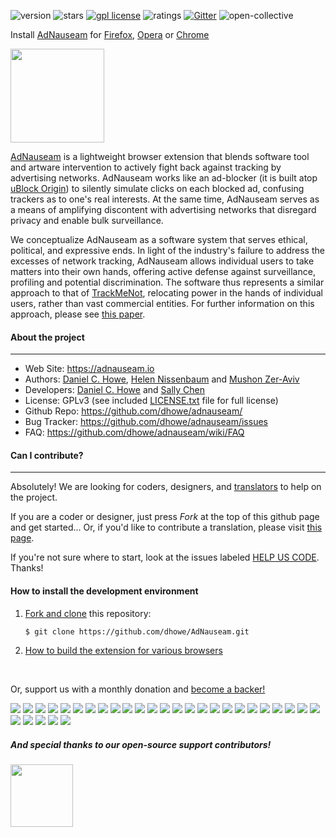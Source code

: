 <!-- [![Build Status](https://travis-ci.org/dhowe/AdNauseam.svg)](https://travis-ci.org/dhowe/AdNauseam) -->
![version](https://badgen.net/amo/v/adnauseam) ![stars](https://badgen.net/amo/stars/adnauseam) <a href="https://www.gnu.org/licenses/gpl-3.0.en.html"><img src="https://img.shields.io/badge/license-GPL-orange.svg" alt="gpl license"></a>  ![ratings](https://badgen.net/amo/rating/adnauseam) [![Gitter](https://badges.gitter.im/dhowe/AdNauseam.svg)](https://gitter.im/dhowe/AdNauseam?utm_source=badge&utm_medium=badge&utm_campaign=pr-badge) ![open-collective](https://opencollective.com/adnauseam/tiers/badge.svg)
 
Install [AdNauseam](https://adnauseam.io) for [Firefox](https://addons.mozilla.org/en-US/firefox/addon/adnauseam), [Opera](https://addons.opera.com/en/extensions/details/adnauseam-2) or [Chrome](https://github.com/dhowe/AdNauseam/wiki/Install-AdNauseam-on-Chrome-Without-Google's-Permission)
<div align="left">
  <a href="https://adnauseam.io">
    <img src="https://rednoise.org/images/adnauseam.png" width="150px"/>
  </a>
</div>

[AdNauseam](https://adnauseam.io) is a lightweight browser extension that blends software tool and artware intervention to actively fight back against tracking by advertising networks. AdNauseam works like an ad-blocker (it is built atop [uBlock Origin](https://github.com/gorhill/uBlock)) to silently simulate clicks on each blocked ad, confusing trackers as to one's real interests. At the same time, AdNauseam serves as a means of amplifying discontent with advertising networks that disregard privacy and enable bulk surveillance.

We conceptualize AdNauseam as a software system that serves ethical, political, and expressive ends. In light of the industry's failure to address the excesses of network tracking, AdNauseam allows individual users to take matters into their own hands, offering active defense against surveillance, profiling and potential discrimination. The software thus represents a similar approach to that of <a href="https://cs.nyu.edu/trackmenot" target="_blank">TrackMeNot</a>, relocating power in the hands of individual users, rather than vast commercial entities. For further information on this approach, please see <a href="https://cs.nyu.edu/trackmenot/resources/trackmenot2009.pdf" target="_blank">this paper</a>.


#### About the project
--------

* Web Site:         https://adnauseam.io
* Authors:          [Daniel C. Howe](https://rednoise.org/daniel), [Helen Nissenbaum](https://www.nyu.edu/projects/nissenbaum/) and [Mushon Zer-Aviv](http://mushon.com)
* Developers:       [Daniel C. Howe](https://rednoise.org/daniel) and [Sally Chen](https://github.com/cqx931)
* License:          GPLv3 (see included [LICENSE.txt](https://github.com/dhowe/AdNauseam/blob/master/LICENSE.txt) file for full license)
* Github Repo:      https://github.com/dhowe/adnauseam/
* Bug Tracker:      https://github.com/dhowe/adnauseam/issues
* FAQ:              https://github.com/dhowe/adnauseam/wiki/FAQ


#### Can I contribute?
--------
Absolutely! We are looking for coders, designers, and [translators](https://crowdin.com/project/adnauseam) to help on the project.

If you are a coder or designer, just press *Fork* at the top of this github page and get started... Or, if you'd like to contribute a translation, please visit [this page](https://crowdin.com/project/adnauseam).

If you're not sure where to start, look at the issues labeled [HELP US CODE](https://github.com/dhowe/AdNauseam/labels/HELP-US-CODE). Thanks!

#### How to install the development environment

1. [Fork and clone](https://help.github.com/articles/fork-a-repo) this repository:

    ```bash
    $ git clone https://github.com/dhowe/AdNauseam.git
    ```

2. [How to build the extension for various browsers](https://github.com/dhowe/AdNauseam/wiki/Building-AdNauseam-from-source-(for-developers))

<br>

Or, support us with a monthly donation and [become a backer!](https://opencollective.com/adnauseam#backer)
<br>

<a href="https://opencollective.com/adnauseam/backer/0/website" target="_blank"><img src="https://opencollective.com/adnauseam/backer/0/avatar.svg"></a>
<a href="https://opencollective.com/adnauseam/backer/1/website" target="_blank"><img src="https://opencollective.com/adnauseam/backer/1/avatar.svg"></a>
<a href="https://opencollective.com/adnauseam/backer/2/website" target="_blank"><img src="https://opencollective.com/adnauseam/backer/2/avatar.svg"></a>
<a href="https://opencollective.com/adnauseam/backer/3/website" target="_blank"><img src="https://opencollective.com/adnauseam/backer/3/avatar.svg"></a>
<a href="https://opencollective.com/adnauseam/backer/4/website" target="_blank"><img src="https://opencollective.com/adnauseam/backer/4/avatar.svg"></a>
<a href="https://opencollective.com/adnauseam/backer/5/website" target="_blank"><img src="https://opencollective.com/adnauseam/backer/5/avatar.svg"></a>
<a href="https://opencollective.com/adnauseam/backer/6/website" target="_blank"><img src="https://opencollective.com/adnauseam/backer/6/avatar.svg"></a>
<a href="https://opencollective.com/adnauseam/backer/7/website" target="_blank"><img src="https://opencollective.com/adnauseam/backer/7/avatar.svg"></a>
<a href="https://opencollective.com/adnauseam/backer/8/website" target="_blank"><img src="https://opencollective.com/adnauseam/backer/8/avatar.svg"></a>
<a href="https://opencollective.com/adnauseam/backer/9/website" target="_blank"><img src="https://opencollective.com/adnauseam/backer/9/avatar.svg"></a>
<a href="https://opencollective.com/adnauseam/backer/10/website" target="_blank"><img src="https://opencollective.com/adnauseam/backer/10/avatar.svg"></a>
<a href="https://opencollective.com/adnauseam/backer/11/website" target="_blank"><img src="https://opencollective.com/adnauseam/backer/11/avatar.svg"></a>
<a href="https://opencollective.com/adnauseam/backer/12/website" target="_blank"><img src="https://opencollective.com/adnauseam/backer/12/avatar.svg"></a>
<a href="https://opencollective.com/adnauseam/backer/13/website" target="_blank"><img src="https://opencollective.com/adnauseam/backer/13/avatar.svg"></a>
<a href="https://opencollective.com/adnauseam/backer/14/website" target="_blank"><img src="https://opencollective.com/adnauseam/backer/14/avatar.svg"></a>
<a href="https://opencollective.com/adnauseam/backer/15/website" target="_blank"><img src="https://opencollective.com/adnauseam/backer/15/avatar.svg"></a>
<a href="https://opencollective.com/adnauseam/backer/16/website" target="_blank"><img src="https://opencollective.com/adnauseam/backer/16/avatar.svg"></a>
<a href="https://opencollective.com/adnauseam/backer/17/website" target="_blank"><img src="https://opencollective.com/adnauseam/backer/17/avatar.svg"></a>
<a href="https://opencollective.com/adnauseam/backer/18/website" target="_blank"><img src="https://opencollective.com/adnauseam/backer/18/avatar.svg"></a>
<a href="https://opencollective.com/adnauseam/backer/19/website" target="_blank"><img src="https://opencollective.com/adnauseam/backer/19/avatar.svg"></a>
<a href="https://opencollective.com/adnauseam/backer/20/website" target="_blank"><img src="https://opencollective.com/adnauseam/backer/20/avatar.svg"></a>
<a href="https://opencollective.com/adnauseam/backer/21/website" target="_blank"><img src="https://opencollective.com/adnauseam/backer/21/avatar.svg"></a>
<a href="https://opencollective.com/adnauseam/backer/22/website" target="_blank"><img src="https://opencollective.com/adnauseam/backer/22/avatar.svg"></a>
<a href="https://opencollective.com/adnauseam/backer/23/website" target="_blank"><img src="https://opencollective.com/adnauseam/backer/23/avatar.svg"></a>
<a href="https://opencollective.com/adnauseam/backer/24/website" target="_blank"><img src="https://opencollective.com/adnauseam/backer/24/avatar.svg"></a>
<a href="https://opencollective.com/adnauseam/backer/25/website" target="_blank"><img src="https://opencollective.com/adnauseam/backer/25/avatar.svg"></a>
<a href="https://opencollective.com/adnauseam/backer/26/website" target="_blank"><img src="https://opencollective.com/adnauseam/backer/26/avatar.svg"></a>
<a href="https://opencollective.com/adnauseam/backer/27/website" target="_blank"><img src="https://opencollective.com/adnauseam/backer/27/avatar.svg"></a>
<a href="https://opencollective.com/adnauseam/backer/28/website" target="_blank"><img src="https://opencollective.com/adnauseam/backer/28/avatar.svg"></a>
<a href="https://opencollective.com/adnauseam/backer/29/website" target="_blank"><img src="https://opencollective.com/adnauseam/backer/29/avatar.svg"></a>

##### And special thanks to our open-source support contributors!

<img src="https://pagekite.net/static/skin/i/pagekite-logo.png" width="100"/>

<br>
